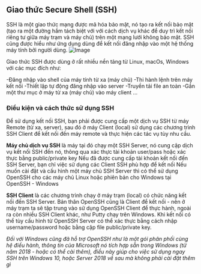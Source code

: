 ## Giao thức Secure Shell (SSH)

SSH là một giao thức mạng được mã hóa bảo mật, nó tạo ra kết nối bảo mật (tạo ra một đường hầm tách biệt với với cách dịch vụ khác để duy trì kết nối riêng tư giữa máy trạm và máy chủ) trên một mạng lưới không bảo mật. SSH cũng được hiểu như ứng dụng dùng để kết nối đăng nhập vào một hệ thống máy tính bởi người dùng.
![Image](https://raw.githubusercontent.com/xuanthulabnet/learn-ssh/master/imgs/ssh-01.png)


Giao thức SSH được dùng ở rất nhiều nền tảng từ Linux, macOs, Windows với các mục đích như:

  -Đăng nhập vào shell của máy tính từ xa (máy chủ)
  -Thi hành lệnh trên máy kết nối
  -Thiết lập tự động đăng nhập vào server
  -Truyền tải file an toàn
  -Gắn một thư mục ở máy từ xa (máy chủ) vào máy client
...


### Điều kiện và cách thức sử dụng SSH

Để sử dụng kết nối SSH, bạn phải được cung cấp một dịch vụ SSH từ máy Remote (từ xa, server), sau đó ở máy Client (local) sử dụng các chương trình SSH Client để kết nối đến máy remote và thực hiện các tác vụ tùy nhu cầu.

**Máy chủ dịch vụ SSH** là máy tại đó chạy một SSH Server, nó cung cập dịch vụ kết nối SSH đến nó, thông qua xác thực tài khoản user/pass hoặc xác thực bằng public/private key
Nếu đã được cung cấp tài khoản kết nối đến SSH Server, bạn chỉ việc sử dụng các Client SSH phù hợp để kết nối
Nếu muốn cài đặt và cấu hình một máy chủ SSH Server thì có thể sử dụng OpenSSH cho các máy chủ Linux hoặc phiên bản cho Windows tại OpenSSH - Windows

**SSH Client** là các chương trình chạy ở máy trạm (local) có chức năng kết nối đến SSH Server. Bản thân OpenSSH cũng là Client để kết nối - nên ở máy trạm ta sẽ tập trung vào sử dụng OpenSSH Client để thực hành, ngoài ra còn nhiều SSH Client khác, như Putty chạy trên Windows. Khi kết nối có thể tùy cấu hình từ OpenSSH Server có thể xác thực bằng cách nhập username/password hoặc bằng cặp file public/private key.

_Đối với Windows cũng đã hỗ trợ OpenSSH như là một gói phân phối cùng hệ điều hành, thông tin của Microsoft nó tích hợp sẵn trong Windows (từ năm 2018 - hoặc có thể cài thêm), điều này giúp cho việc sử dụng ngay SSH trên Windows 10, hoặc Server 2018 về sau mà không phải cài đặt thêm gì_


